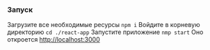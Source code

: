 ### Запуск

Загрузите все необходимые ресурсы `npm i`
Войдите в корневую директорию `cd ./react-app`
Запустите приложение `nmp start`
Оно откроется [http://localhost:3000](http://localhost:3000)
